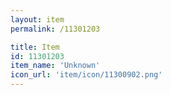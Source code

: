 ```yaml
---
layout: item
permalink: /11301203

title: Item
id: 11301203
item_name: 'Unknown'
icon_url: 'item/icon/11300902.png'
---
```

